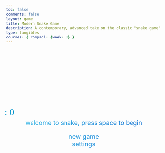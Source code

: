 ```yaml
---
toc: false
comments: false
layout: game
title: Modern Snake Game
description: A contemporary, advanced take on the classic "snake game" involving several Java, HTML, and CSS elements.
type: tangibles
courses: { compsci: {week: 3} }
---
```


<br>
<br>
<br>
<br>
<br>
<br>



<style>

    .wrap{
        margin-left: auto;
        margin-right: auto;
    }

    canvas{
        display: none;
        border-style: solid;
        border-width: 10px;
        border-color: #FFFFFF;
    }
    canvas:focus{
        outline: none;
    }

    /* All screens style */
    #gameover p, #setting p, #menu p{
        font-size: 20px;
    }

    #gameover a, #setting a, #menu a{
        font-size: 30px;
        display: block;
    }

    #gameover a:hover, #setting a:hover, #menu a:hover{
        cursor: pointer;
    }

    #gameover a:hover::before, #setting a:hover::before, #menu a:hover::before{
        content: "> ";
        font-family:Gill Sans;
        color: #845DE6;
    }

    #menu{
        display: block;
    }

    #gameover{
        display: none;
    }

    #setting{
        display: none;
    }

    #setting input{
        display:none;
    }

    #setting label{
        cursor: pointer;
    }

    #setting input:checked + label{
        background: linear-gradient(to right, #A091FF, #9061BA); 
        -webkit-text-fill-color: transparent; 
        -webkit-background-clip: text;
    }

    .fs-4 {
        position: absolute;
        left: 200px;
        font-size: 30px;
        color: #0897CC;
        font-family:Gill Sans;
    }
</style>


<div class="container">
    <header class="pb-3 mb-4 border-bottom border-primary text-dark">
        <p class="fs-4">🍏: <span id="score_value">0</span></p>
    </header>
    <br>
    <br>
    <br>
    <div class="container bg-secondary" style="background: linear-gradient(to right, #35bde7, #0064cf); -webkit-text-fill-color: transparent; -webkit-background-clip: text;; text-align:center;">
        <!-- Main Menu -->
        <div id="menu" class="py-4 text-light">
            <p>welcome to snake, press <span style="color: #FFFFFF">space</span> to begin</p>
            <a id="new_game" style="font-size: 20px" class="link-alert">new game</a>
            <a id="setting_menu" style="font-size: 20px" class="link-alert">settings</a>
        </div>
        <!-- Game Over -->
        <div id="gameover" class="py-4 text-light">
            <p>game over, press <span style="color: #FFFFFF">space</span> to try again</p>
            <a id="new_game1" style="font-size: 20px" class="link-alert">new game</a>
            <a id="setting_menu1" style="font-size: 20px" class="link-alert">settings</a>
            <br>
            <br>
        </div>
        <!-- Play Screen -->
        <canvas id="snake" class="wrap" width="320" height="320" tabindex="1"></canvas>
        <!-- Settings Screen -->
        <div id="setting" class="py-4 text-light">
            <p>settings screen, press <span style="color: #FFFFFF">space</span> to go back to playing</p>
            <a id="new_game2" style="font-size: 20px" class="link-alert">new game</a>
            <br>
            <p>speed:
                <input id="speed1" type="radio" name="speed" value="120" checked/>
                <label for="speed1">slow</label>
                <input id="speed2" type="radio" name="speed" value="75"/>
                <label for="speed2">normal</label>
                <input id="speed3" type="radio" name="speed" value="35"/>
                <label for="speed3">fast</label>
            </p>
            <p>Food Emoji:
                <select id="foodEmojiSelect">
                    <option value="🍕">🍕</option>
                    <option value="🍟">🍟</option>
                    <option value="🍦">🍦</option>
                    <option value="🍩">🍩</option>
                    <option value="🍪">🍪</option>
                    <option value="🎂">🎂</option>
                    <option value="🧁">🧁</option>
                    <option value="🥧">🥧</option>
                    <option value="🍫">🍫</option>
                    <option value="🍬">🍬</option>
                    <option value="🍭">🍭</option>
                    <option value="🍇">🍇</option>
                    <option value="🍈">🍈</option>
                    <option value="🍉">🍉</option>
                    <option value="🍊">🍊</option>
                    <option value="🍋">🍋</option>
                    <option value="🍌">🍌</option>
                    <option value="🍍">🍍</option>
                    <option value="🍎">🍎</option>
                    <option value="🍏">🍏</option>
                    <option value="🍐">🍐</option>
                    <option value="🍑">🍑</option>
                    <option value="🍒">🍒</option>
                    <option value="🍓">🍓</option>
                    <option value="🥝">🥝</option>
                    <option value="🍅">🍅</option>
                </select>
            </p>
            <p>wall:
                <input id="wallon" type="radio" name="wall" value="1" checked/>
                <label for="wallon">on</label>
                <input id="walloff" type="radio" name="wall" value="0"/>
                <label for="walloff">off</label>
            </p>
        </div>
    </div>
</div>

<!-- Audio -->
<audio id="pointSound" src="{{site.baseurl}}/audio/points21.wav" preload="auto"></audio>
<audio id="lostSound" src="{{site.baseurl}}/audio/game-over.mp3" preload="auto"></audio>
<audio id="winnerSound" src="{{site.baseurl}}/audio/winner.wav" preload="auto"></audio>




<script>


    //Sound when food is picked up 
    function playPointSound() {
    const pointSound = document.getElementById("pointSound");
    pointSound.play();
    }

    //Sound when game ends
    function playLostSound() {
    const lostSound = document.getElementById("lostSound");
    lostSound.play();
    }

    //Sound for score 20
    function playWinnerSound() {
    const winnerSound = document.getElementById("winnerSound");
    winnerSound.play();
    }

    (function(){
        /* Attributes of Game */
        /////////////////////////////////////////////////////////////
        // Canvas & Context
        const canvas = document.getElementById("snake");
        const ctx = canvas.getContext("2d");
        // HTML Game IDs
        const SCREEN_SNAKE = 0;
        const screen_snake = document.getElementById("snake");
        const ele_score = document.getElementById("score_value");
        const speed_setting = document.getElementsByName("speed");
        const wall_setting = document.getElementsByName("wall");
        // HTML Screen IDs (div)
        const SCREEN_MENU = -1, SCREEN_GAME_OVER=1, SCREEN_SETTING=2;
        const screen_menu = document.getElementById("menu");
        const screen_game_over = document.getElementById("gameover");
        const screen_setting = document.getElementById("setting");
        // HTML Event IDs (a tags)
        const button_new_game = document.getElementById("new_game");
        const button_new_game1 = document.getElementById("new_game1");
        const button_new_game2 = document.getElementById("new_game2");
        const button_setting_menu = document.getElementById("setting_menu");
        const button_setting_menu1 = document.getElementById("setting_menu1");
        // Game Control
        const BLOCK = 10;   // size of block rendering
        let SCREEN = SCREEN_MENU;
        let snake;
        let snake_dir;
        let snake_next_dir;
        let snake_speed;
        let food = {x: 0, y: 0};
        let score;
        let wall;
        /* Display Control */
        /////////////////////////////////////////////////////////////
        // 0 for the game
        // 1 for the main menu
        // 2 for the settings screen
        // 3 for the game over screen
        let showScreen = function(screen_opt){
            SCREEN = screen_opt;
            switch(screen_opt){
                case SCREEN_SNAKE:
                    screen_snake.style.display = "block";
                    screen_menu.style.display = "none";
                    screen_setting.style.display = "none";
                    screen_game_over.style.display = "none";
                    break;
                case SCREEN_GAME_OVER:
                    screen_snake.style.display = "block";
                    screen_menu.style.display = "none";
                    screen_setting.style.display = "none";
                    screen_game_over.style.display = "block";
                    break;
                case SCREEN_SETTING:
                    screen_snake.style.display = "none";
                    screen_menu.style.display = "none";
                    screen_setting.style.display = "block";
                    screen_game_over.style.display = "none";
                    break;
            }
        }
        /* Actions and Events  */
        /////////////////////////////////////////////////////////////
        window.onload = function(){
            // HTML Events to Functions
            button_new_game.onclick = function(){newGame();};
            button_new_game1.onclick = function(){newGame();};
            button_new_game2.onclick = function(){newGame();};
            button_setting_menu.onclick = function(){showScreen(SCREEN_SETTING);};
            button_setting_menu1.onclick = function(){showScreen(SCREEN_SETTING);};
            let foodEmojiSelect = document.getElementById("foodEmojiSelect");
            foodEmojiSelect.addEventListener("change", function () {
                updateFoodEmoji();
            });
            // speed
            setSnakeSpeed(150);
            for(let i = 0; i < speed_setting.length; i++){
                speed_setting[i].addEventListener("click", function(){
                    for(let i = 0; i < speed_setting.length; i++){
                        if(speed_setting[i].checked){
                            setSnakeSpeed(speed_setting[i].value);
                        }
                    }
                });
            }
            // wall setting
            setWall(1);
            for(let i = 0; i < wall_setting.length; i++){
                wall_setting[i].addEventListener("click", function(){
                    for(let i = 0; i < wall_setting.length; i++){
                        if(wall_setting[i].checked){
                            setWall(wall_setting[i].value);
                        }
                    }
                });
            }
            // activate window events
            window.addEventListener("keydown", function(evt) {
                // spacebar detected
                if(evt.code === "Space" && SCREEN !== SCREEN_SNAKE)
                    newGame();
            }, true);
        }
        /* Snake is on the Go (Driver Function)  */
        /////////////////////////////////////////////////////////////
        let mainLoop = function(){
            let _x = snake[0].x;
            let _y = snake[0].y;
            snake_dir = snake_next_dir;   // read async event key
            // Direction 0 - Up, 1 - Right, 2 - Down, 3 - Left
            switch(snake_dir){
                case 0: _y--; break;
                case 1: _x++; break;
                case 2: _y++; break;
                case 3: _x--; break;
            }
            snake.pop(); // tail is removed
            snake.unshift({x: _x, y: _y}); // head is new in new position/orientation
            // Wall Checker
            if(wall === 1){
                // Wall on, Game over test
                if (snake[0].x < 0 || snake[0].x === canvas.width / BLOCK || snake[0].y < 0 || snake[0].y === canvas.height / BLOCK){
                    showScreen(SCREEN_GAME_OVER);
                    playLostSound();
                    return;
                }
            }else{
                // Wall Off, Circle around
                for(let i = 0, x = snake.length; i < x; i++){
                    if(snake[i].x < 0){
                        snake[i].x = snake[i].x + (canvas.width / BLOCK);
                    }
                    if(snake[i].x === canvas.width / BLOCK){
                        snake[i].x = snake[i].x - (canvas.width / BLOCK);
                    }
                    if(snake[i].y < 0){
                        snake[i].y = snake[i].y + (canvas.height / BLOCK);
                    }
                    if(snake[i].y === canvas.height / BLOCK){
                        snake[i].y = snake[i].y - (canvas.height / BLOCK);
                    }
                }
            }
            // Snake vs Snake checker
            for(let i = 1; i < snake.length; i++){
                // Game over test
                if (snake[0].x === snake[i].x && snake[0].y === snake[i].y){
                    showScreen(SCREEN_GAME_OVER);
                    playLostSound();
                    return;
                }
            }
            // Snake eats food checker
            if(checkBlock(snake[0].x, snake[0].y, food.x, food.y)){
                snake[snake.length] = {x: snake[0].x, y: snake[0].y};
                altScore(++score);
                addFood();
                activeDot(food.x, food.y);
                playPointSound();
            }
            
            // Repaint canvas
            const my_gradient = ctx.createLinearGradient(0, 0, 170, 0);
            my_gradient.addColorStop(0, "#525252")
            my_gradient.addColorStop(1, "#000000")
            ctx.beginPath();
            ctx.fillStyle = my_gradient;
            ctx.fillRect(0, 0, canvas.width, canvas.height);
            // Paint snake
            for(let i = 0; i < snake.length; i++){
                activeDot(snake[i].x, snake[i].y);
            }
            // Paint food
            activeDot2(food.x, food.y);
            // Debug
            //document.getElementById("debug").innerHTML = snake_dir + " " + snake_next_dir + " " + snake[0].x + " " + snake[0].y;
            // Recursive call after speed delay, déjà vu
            setTimeout(mainLoop, snake_speed);
        }
        /* New Game setup */
        /////////////////////////////////////////////////////////////
        let newGame = function(){
            // snake game screen
            showScreen(SCREEN_SNAKE);
            screen_snake.focus();
            // game score to zero
            score = 0;
            altScore(score);
            // initial snake
            snake = [];
            snake.push({x: 0, y: 15});
            snake_next_dir = 1;
            // food on canvas
            addFood();
            // activate canvas event
            canvas.onkeydown = function(evt) {
                changeDir(evt.keyCode);
            }
            mainLoop();
        }
        /* Key Inputs and Actions */
        /////////////////////////////////////////////////////////////
        let changeDir = function(key){
            // test key and switch direction
            switch(key) {
                case 37:    // left arrow
                    if (snake_dir !== 1)    // not right
                        snake_next_dir = 3; // then switch left
                    break;
                case 38:    // up arrow
                    if (snake_dir !== 2)    // not down
                        snake_next_dir = 0; // then switch up
                    break;
                case 39:    // right arrow
                    if (snake_dir !== 3)    // not left
                        snake_next_dir = 1; // then switch right
                    break;
                case 40:    // down arrow
                    if (snake_dir !== 0)    // not up
                        snake_next_dir = 2; // then switch down
                    break;
            }
        }
        /* Dot for Food or Snake part */
        /////////////////////////////////////////////////////////////
        let foodEmoji = "🍏"; // Default food emoji

        let updateFoodEmoji = function () {
            let selectedFoodEmoji = document.getElementById("foodEmojiSelect").value;
            foodEmoji = selectedFoodEmoji;
        }


        let activeDot = function(x, y){
            ctx.fillStyle = "#00FF85";
            ctx.fillRect(x * BLOCK, y * BLOCK, BLOCK, BLOCK);
        }

        // Color for Apple
        let activeDot2 = function(x, y){
            ctx.fillStyle = "#DC143C";
            ctx.fillText(foodEmoji, x * BLOCK, y * BLOCK + BLOCK); // Render the letter "o" at (x, y)
        }

        /* Random food placement */
        /////////////////////////////////////////////////////////////
        let addFood = function(){
            food.x = Math.floor(Math.random() * ((canvas.width / BLOCK) - 1));
            food.y = Math.floor(Math.random() * ((canvas.height / BLOCK) - 1));
            for(let i = 0; i < snake.length; i++){
                if(checkBlock(food.x, food.y, snake[i].x, snake[i].y)){
                    addFood();
                }
            }
        }
        /* Collision Detection */
        /////////////////////////////////////////////////////////////
        let checkBlock = function(x, y, _x, _y){
            return (x === _x && y === _y);
        }
        /* Update Score */
        /////////////////////////////////////////////////////////////
        let altScore = function(score_val){
            ele_score.innerHTML = String(score_val);
        }
        /////////////////////////////////////////////////////////////
        // Change the snake speed...
        // 150 = slow
        // 100 = normal
        // 50 = fast
        let setSnakeSpeed = function(speed_value){
            snake_speed = speed_value;
        }
        /////////////////////////////////////////////////////////////
        let setWall = function(wall_value){
            wall = wall_value;
            if(wall === 0){screen_snake.style.borderColor = "#606060";}
            if(wall === 1){screen_snake.style.borderColor = "gray";}
        }
    })();
</script>